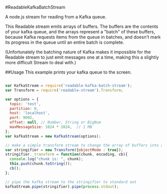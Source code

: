 #ReadableKafkaBatchStream

A node.js stream for reading from a Kafka queue.

This Readable stream emits arrays of buffers.  The buffers are the contents of your kafka queue, and the 
arrays represent a "batch" of these buffers, because Kafka requests items from the queue in batches, and
doesn't mark its progress in the queue until an entire batch is complete.

(Unfortunately the batching nature of Kafka makes it impossible for the Readable stream to just emit messages 
one at a time, making this a slightly more difficult Stream to deal with.) 

##Usage
This example prints your kafka queue to the screen.

```javascript

var KafkaStream = require('readable-kafka-batch-stream');
var Transform = require('readable-stream').Transform;

var options = {
  topic: 'test',
  partition: 0,
  host: 'localhost',
  port: 9092,
  offset: null, // Number, String or BigNum
  maxMessageSize: 1024 * 1024,  // 1 MB
};
var kafkaStream = new KafkaStream(options);

// make a simple transform stream to change the array of buffers into a string
var stringifier = new Transform({objectMode : true});
stringifier._transform = function(chunk, encoding, cb){
  console.log("chunk is: ", chunk);
  this.push(chunk.toString());
  cb();
};

// pipe the kafka stream to the stringifier to standard out
kafkaStream.pipe(stringifier).pipe(process.stdout);

```
